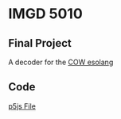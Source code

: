 # IMGD 5010
## Final Project
A decoder for the [COW esolang](https://editor.p5js.org/)

## Code
[p5js File](https://editor.p5js.org/cherryreaper/sketches/YQ_brJHHf)
